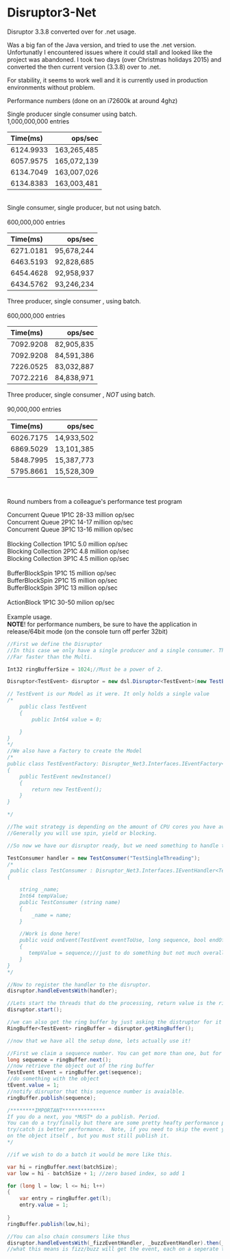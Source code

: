 # Disruptor3-Net
Disruptor 3.3.8 converted over for .net usage.

Was a big fan of the Java version, and tried to use the .net version. Unfortunatly I encountered issues where it could stall and looked like the project was abandoned.
I took two days (over Christmas holidays 2015) and converted the then current version (3.3.8) over to .net. 

For stability, it seems to work well and it is currently used in production environments without problem. 

Performance numbers (done on an i72600k at around 4ghz)
<br/>

Single producer single consumer using batch.
<br/>
1,000,000,000 entries<br/>

| Time(ms)        | ops/sec           | 
|:------------- |-------------:| 
| 6124.9933      | 163,265,485 | 
| 6057.9575	     | 165,072,139      | 
| 6134.7049 |163,007,026     | 
| 6134.8383 | 163,003,481     | 
<br/>
Single consumer, single producer, but not using batch. <br/>
<br/>
600,000,000 entries<br/>

| Time(ms)        | ops/sec           | 
|:------------- |-------------:| 
| 6271.0181      |95,678,244 | 
| 6463.5193    | 92,828,685      | 
|6454.4628	 |92,958,937     | 
|6434.5762 | 93,246,234    | 

Three producer, single consumer , using batch.<br/>
<br/>
600,000,000 entries<br/>

| Time(ms)        | ops/sec           | 
|:------------- |-------------:| 
| 7092.9208      |82,905,835 | 
| 7092.9208    | 84,591,386      | 
|7226.0525	 |83,032,887     | 
|7072.2216 |  84,838,971     | 



Three producer, single consumer , *NOT* using batch.<br/>
<br/>
90,000,000 entries

| Time(ms)        | ops/sec           | 
|:------------- |-------------:| 
| 6026.7175     |14,933,502 | 
| 6869.5029    |13,101,385      | 
|5848.7995		 |15,387,773     | 
|5795.8661 | 15,528,309    | 
<br/>

Round numbers from a colleague's performance test program<br/>

Concurrent Queue 1P1C		28-33 million op/sec<br/> 
Concurrent Queue 2P1C		14-17 million op/sec<br/>
Concurrent Queue 3P1C		13-16 million op/sec<br/>
<br/>
Blocking Collection 1P1C	5.0 million op/sec<br/>
Blocking Collection 2P1C	4.8 million op/sec<br/>
Blocking Collection 3P1C	4.5 million op/sec<br/>
<br/>
BufferBlockSpin 1P1C		15 million op/sec<br/>
BufferBlockSpin 2P1C		15 million op/sec<br/>
BufferBlockSpin 3P1C		13 million op/sec<br/>
<br/>
ActionBlock 1P1C 30-50 milion op/sec<br/>
<br/>
Example usage.
<br/>
**NOTE**! for performance numbers, be sure to have the application in release/64bit mode (on the console turn off perfer 32bit)
<br/>
```c#
//First we define the Disruptor
//In this case we only have a single producer and a single consumer. This allows us to use the Single mode.
//Far faster than the Multi.

Int32 ringBufferSize = 1024;//Must be a power of 2.

Disruptor<TestEvent> disruptor = new dsl.Disruptor<TestEvent>(new TestEventFactory(), ringBufferSize,ProducerType.SINGLE, new WaitStrategies.BusySpinWaitStrategy());

// TestEvent is our Model as it were. It only holds a single value
/*
	public class TestEvent
    {
        public Int64 value = 0;

    }
}
*/
//We also have a Factory to create the Model
/*
public class TestEventFactory: Disruptor_Net3.Interfaces.IEventFactory<TestEvent>
{
    public TestEvent newInstance()
    {
        return new TestEvent();
    }
}

*/

//The wait strategy is depending on the amount of CPU cores you have available. In this case we want to burn a core for lower latencies higher throughput so we choose BusySpinWait
//Generally you will use spin, yield or blocking.
```
```C#
//So now we have our disruptor ready, but we need something to handle the events that will fire so we create one.

TestConsumer handler = new TestConsumer("TestSingleThreading");
/*
 public class TestConsumer : Disruptor_Net3.Interfaces.IEventHandler<TestEvent>
{

    string _name;
    Int64 tempValue;
    public TestConsumer (string name)
    {
        _name = name;
    }

	//Work is done here!
    public void onEvent(TestEvent eventToUse, long sequence, bool endOfBatch)
    {
       tempValue = sequence;//just to do something but not much overall
    }
}
*/

//Now to register the handler to the disruptor.
disruptor.handleEventsWith(handler);

//Lets start the threads that do the processing, return value is the ring buffer.            
disruptor.start();
```
```c#
//we can also get the ring buffer by just asking the distruptor for it
RingBuffer<TestEvent> ringBuffer = disruptor.getRingBuffer();

//now that we have all the setup done, lets actually use it!

//First we claim a sequence number. You can get more than one, but for now we will just do one.
long sequence = ringBuffer.next();
//now retrieve the object out of the ring buffer
TestEvent tEvent = ringBuffer.get(sequence);
//do something with the object
tEvent.value = 1;
//notify disruptor that this sequence number is avaialble.
ringBuffer.publish(sequence);

/********IMPORTANT**************
If you do a next, you *MUST* do a publish. Period.
You can do a try/finally but there are some pretty heafty performance penalities on it
try/catch is better performance.  Note, if you need to skip the event you can set the object to be skipped such as a boolean flag
on the object itself , but you must still publish it.
*/


```
```c#
//if we wish to do a batch it would be more like this.

var hi = ringBuffer.next(batchSize);
var low = hi - batchSize + 1; //zero based index, so add 1

for (long l = low; l <= hi; l++)
{
    var entry = ringBuffer.get(l);
    entry.value = 1;
                            
}
ringBuffer.publish(low,hi);
```
```c#
//You can also chain consumers like thus
disruptor.handleEventsWith(_fizzEventHandler, _buzzEventHandler).then(_fizzBuzzEventHandler);
//what this means is fizz/buzz will get the event, each on a seperate thread at the same time. After both of these have been processed, _fizzBuzzEventHandler will then process on its own thread.   


```





